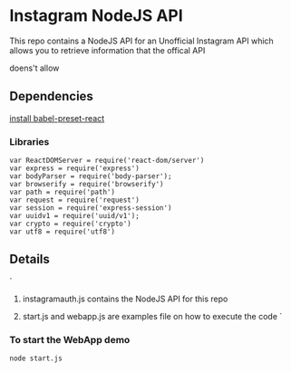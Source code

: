 # Instagram NodeJS API

This repo contains a NodeJS API for an Unofficial Instagram API which allows you to retrieve information that the offical API

doens't allow

## Dependencies

[install babel-preset-react](https://babeljs.io/docs/en/babel-preset-react.html)

### Libraries
```
var ReactDOMServer = require('react-dom/server')
var express = require('express')
var bodyParser = require('body-parser');
var browserify = require('browserify')
var path = require('path')
var request = require('request')
var session = require('express-session')
var uuidv1 = require('uuid/v1');
var crypto = require('crypto')
var utf8 = require('utf8')
```

## Details

`
1. instagramauth.js contains the NodeJS API for this repo

2. start.js and webapp.js are examples file on how to execute the code
`

### To start the WebApp demo
`node start.js`



